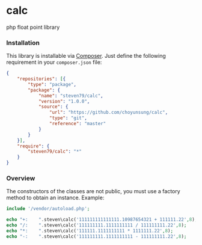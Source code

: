 # calc
php float point library

### Installation

This library is installable via [Composer](https://getcomposer.org/).
Just define the following requirement in your `composer.json` file:

```json
{
	"repositories": [{
		"type": "package",
		"package": {
			"name": "steven79/calc",
			"version": "1.0.0",
			"source": {
				"url": "https://github.com/choyunsung/calc",
				"type": "git",
				"reference": "master"
			}
		}
	}],
	"require": {
		"steven79/calc": "*"
	}
}
```

### Overview

The constructors of the classes are not public, you must use a factory method to obtain an instance.
Example:

```php
include '/vendor/autoload.php';

echo "+:    ".steven\calc('111111111111111.10987654321 + 111111.22',8);
echo "/:    ".steven\calc('111111111.1111111111 / 111111111.22',8);
echo "*:    ".steven\calc('111111.1111111111 * 1111111.22',8);
echo "-:    ".steven\calc('111111111.1111111111 - 111111111.22',8);

```
